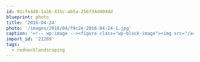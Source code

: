 ```yaml
---
id: 91cfe4d8-1a16-435c-ab5a-256f34d404dd
blueprint: photo
title: '2016-04-24'
photo: '/images/2016/04/f9c2e-2016-04-24-1.jpg'
caption: '<!-- wp:image --><figure class="wp-block-image"><img src="/assets/images/2016/04/f9c2e-2016-04-24-1.jpg" /></figure><!-- /wp:image --><!-- wp:paragraph --><p>Yard decorating tip: Contrast and compliment. Try placing a diesel Toyota Land Cruiser behind a Japanese Maple for a harmonious, yet rugged look. #rednecklandscaping</p><!-- /wp:paragraph -->'
import_id: '21269'
tags:
  - rednecklandscaping
---
```

